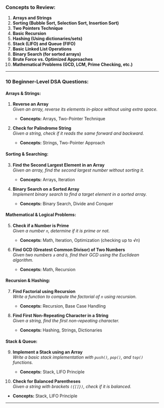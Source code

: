### **Concepts to Review:**
1. **Arrays and Strings**
2. **Sorting (Bubble Sort, Selection Sort, Insertion Sort)**
3. **Two Pointers Technique**
4. **Basic Recursion**
5. **Hashing (Using dictionaries/sets)**
6. **Stack (LIFO) and Queue (FIFO)**
7. **Basic Linked List Operations**
8. **Binary Search (for sorted arrays)**
9. **Brute Force vs. Optimized Approaches**
10. **Mathematical Problems (GCD, LCM, Prime Checking, etc.)**

---

### **10 Beginner-Level DSA Questions:**

#### **Arrays & Strings:**
1. **Reverse an Array**  
   *Given an array, reverse its elements in-place without using extra space.*
   - **Concepts:** Arrays, Two-Pointer Technique

2. **Check for Palindrome String**  
   *Given a string, check if it reads the same forward and backward.*
   - **Concepts:** Strings, Two-Pointer Approach

#### **Sorting & Searching:**
3. **Find the Second Largest Element in an Array**  
   *Given an array, find the second largest number without sorting it.*
   - **Concepts:** Arrays, Iteration

4. **Binary Search on a Sorted Array**  
   *Implement binary search to find a target element in a sorted array.*
   - **Concepts:** Binary Search, Divide and Conquer

#### **Mathematical & Logical Problems:**
5. **Check if a Number is Prime**  
   *Given a number `n`, determine if it is prime or not.*
   - **Concepts:** Math, Iteration, Optimization (checking up to √n)

6. **Find GCD (Greatest Common Divisor) of Two Numbers**  
   *Given two numbers `a` and `b`, find their GCD using the Euclidean algorithm.*
   - **Concepts:** Math, Recursion

#### **Recursion & Hashing:**
7. **Find Factorial using Recursion**  
   *Write a function to compute the factorial of `n` using recursion.*
   - **Concepts:** Recursion, Base Case Handling

8. **Find First Non-Repeating Character in a String**  
   *Given a string, find the first non-repeating character.*
   - **Concepts:** Hashing, Strings, Dictionaries

#### **Stack & Queue:**
9. **Implement a Stack using an Array**  
   *Write a basic stack implementation with `push()`, `pop()`, and `top()` functions.*
   - **Concepts:** Stack, LIFO Principle

10. **Check for Balanced Parentheses**  
   *Given a string with brackets `({[]})`, check if it is balanced.*
   - **Concepts:** Stack, LIFO Principle

---
